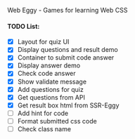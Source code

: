 Web Eggy - Games for learning Web CSS


#### TODO List:
- [x] Layout for quiz UI
- [x] Display questions and result demo
- [x] Container to submit code answer
- [x] Display answer demo
- [x] Check code answer
- [x] Show validate message
- [x] Add questions for quiz
- [x] Get questions from API
- [x] Get result box html from SSR-Eggy
- [ ] Add hint for code
- [ ] Format submitted css code
- [ ] Check class name    
